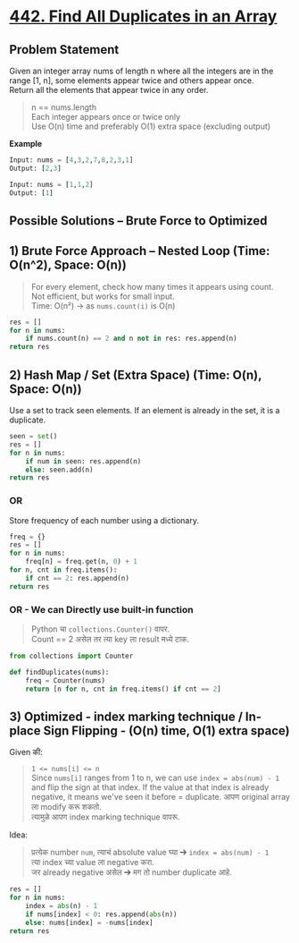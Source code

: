 # [442. Find All Duplicates in an Array](https://leetcode.com/problems/find-all-duplicates-in-an-array/description/)

## Problem Statement
Given an integer array nums of length n where all the integers are in the range [1, n], some elements appear twice and others appear once.  
Return all the elements that appear twice in any order.   
> n == nums.length  
> Each integer appears once or twice only  
> Use O(n) time and preferably O(1) extra space (excluding output)    

**Example**
```python
Input: nums = [4,3,2,7,8,2,3,1]
Output: [2,3]
```
```python
Input: nums = [1,1,2]
Output: [1]
```

## Possible Solutions – Brute Force to Optimized
## 1) Brute Force Approach – Nested Loop (Time: O(n^2), Space: O(n))
> For every element, check how many times it appears using count.  
> Not efficient, but works for small input.  
> Time: O(n²) → as `nums.count(i)` is O(n)  

```python
res = []
for n in nums:
    if nums.count(n) == 2 and n not in res: res.append(n)
return res
```
## 2) Hash Map / Set (Extra Space) (Time: O(n), Space: O(n))
Use a set to track seen elements. If an element is already in the set, it is a duplicate.  
```python
seen = set()
res = []
for n in nums:
    if num in seen: res.append(n)
    else: seen.add(n)
return res
```
### OR
Store frequency of each number using a dictionary.  
```python
freq = {}
res = []
for n in nums:
    freq[n] = freq.get(n, 0) + 1
for n, cnt in freq.items():
    if cnt == 2: res.append(n)
return res
```
### OR - We can Directly use built-in function
> Python चा `collections.Counter()` वापर.  
> Count == 2 असेल तर त्या key ला result मध्ये टाक.

```python
from collections import Counter

def findDuplicates(nums):
    freq = Counter(nums)
    return [n for n, cnt in freq.items() if cnt == 2]
```

## 3) Optimized - index marking technique / In-place Sign Flipping - (O(n) time, O(1) extra space)
Given की:  
> `1 <= nums[i] <= n`  
> Since `nums[i]` ranges from 1 to n, we can use `index = abs(num) - 1` and flip the sign at that index.
> If the value at that index is already negative, it means we've seen it before = duplicate.
> आपण original array ला modify करू शकतो.  
> त्यामुळे आपण index marking technique वापरू.

Idea:
> प्रत्येक number `num`, त्याचं absolute value घ्या ➔ `index = abs(num) - 1 `  
> त्या index च्या value ला negative करा.  
> जर already negative असेल ➔ मग तो number duplicate आहे.  

```python
res = []
for n in nums:
    index = abs(n) - 1
    if nums[index] < 0: res.append(abs(n))
    else: nums[index] = -nums[index]
return res
```
